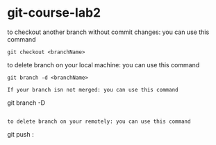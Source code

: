 # git-course-lab2

to checkout another branch without commit changes: you can use this command

```
git checkout <branchName>
```

to delete branch on your local machine: you can use this command

```
git branch -d <branchName>

If your branch isn not merged: you can use this command

```
git branch -D <branchName>
```

to delete branch on your remotely: you can use this command

```
git push <remoteName> : <deletedBranchName>
```
